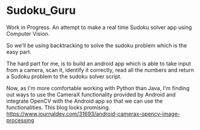 # Sudoku_Guru

Work in Progress. An attempt to make a real time Sudoku solver app using Computer Vision.

So we'll be using backtracking to solve the sudoku problem which is the easy part.

The hard part for me, is to build an android app which is able to take input from a camera, scan it, identify it correctly, read all the numbers and return a Sudoku problem to the sudoku solver script.

Now, as I'm more comfortable working with Python than Java, I'm finding out ways to use the CameraX functionality provided by Android and integrate OpenCV with the Android app so that we can use the functionalities. 
This blog looks promising. https://www.journaldev.com/31693/android-camerax-opencv-image-processing
